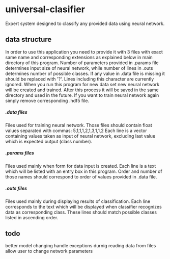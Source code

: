 # universal-clasifier
Expert system designed to classify any provided data using neural network.

## data structure
In order to use this application you need to provide it with 3 files with exact same name and corresponding extensions as explained below in main directory of this program. Number of parameters provided in .params file determines input size of neural network, while number of lines in .outs determines number of possible classes. If any value in .data file is missing it should be replaced with '?'. Lines including this character are currently ignored.
When you run this program for new data set new neural network will be created and trained. After this process it will be saved in the same directory and used in the future. If you want to train neural network again simply remove corresponding .hdf5 file.

##### .data files
Files used for training neural network.
Those files should contain float values separated with commas:
5,1,1,1,2,1,3,1,1,2
Each line is a vector containing values taken as input of neural network, excluding last value which is expected output (class number).
##### .params files
Files used mainly when form for data input is created.
Each line is a text which will be listed with an entry box in this program.
Order and number of those names should correspond to order of values provided in .data file.
##### .outs files
Files used mainly during displaying results of classification.
Each line corresponds to the text which will be displayed when classifier recognizes data as corresponding class.
These lines should match possible classes listed in ascending order.



## todo
better model changing
handle exceptions durnig reading data from files
allow user to change network parameters
